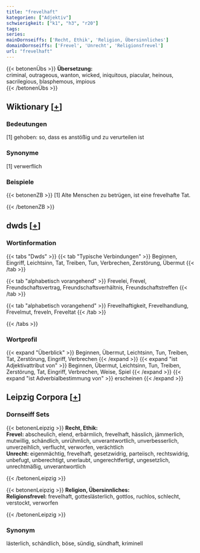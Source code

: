 ```yaml
---
title: "frevelhaft"
kategorien: ["Adjektiv"]
schwierigkeit: ["k1", "h3", "r20"]
tags:
series:
mainDornseiffs: ['Recht, Ethik', 'Religion, Übersinnliches']
domainDornseiffs: ['Frevel', 'Unrecht', 'Religionsfrevel']
url: "frevelhaft"
---
```


{{< betonenÜbs >}}
**Übersetzung:**  
criminal, outrageous, wanton, wicked, iniquitous, piacular, heinous, sacrilegious, blasphemous, impious  
{{< /betonenÜbs >}}

## Wiktionary [[+](https://de.wiktionary.org/wiki/frevelhaft)]

### Bedeutungen
[1] gehoben: so, dass es anstößig und zu verurteilen ist  

### Synonyme
[1] verwerflich  

### Beispiele
{{< betonenZB >}}
[1] Alte Menschen zu betrügen, ist eine frevelhafte Tat.  

{{< /betonenZB >}}


## dwds [[+](https://www.dwds.de/wb/frevelhaft)]

### Wortinformation
{{< tabs "Dwds" >}}
{{< tab "Typische Verbindungen" >}}
Beginnen, Eingriff, Leichtsinn, Tat, Treiben, Tun, Verbrechen, Zerstörung, Übermut
{{< /tab >}}

{{< tab "alphabetisch vorangehend" >}}
Frevelei, Frevel, Freundschaftsvertrag, Freundschaftsverhältnis, Freundschaftstreffen
{{< /tab >}}

{{< tab "alphabetisch vorangehend" >}}
Frevelhaftigkeit, Frevelhandlung, Frevelmut, freveln, Freveltat
{{< /tab >}}

{{< /tabs >}}

### Wortprofil
{{< expand "Überblick" >}} Beginnen, Übermut, Leichtsinn, Tun, Treiben, Tat, Zerstörung, Eingriff, Verbrechen {{< /expand >}}
{{< expand "ist Adjektivattribut von" >}} Beginnen, Übermut, Leichtsinn, Tun, Treiben, Zerstörung, Tat, Eingriff, Verbrechen, Weise, Spiel {{< /expand >}}
{{< expand "ist Adverbialbestimmung von" >}} erscheinen {{< /expand >}}

## Leipzig Corpora [[+](https://corpora.uni-leipzig.de/en/res?word=frevelhaft&corpusId=deu_newscrawl-public_2018)]

### Dornseiff Sets
{{< betonenLeipzig >}}
**Recht, Ethik:**  
**Frevel:** abscheulich, elend, erbärmlich, frevelhaft, hässlich, jämmerlich, mutwillig, schändlich, unrühmlich, unverantwortlich, unverbesserlich, unverzeihlich, verflucht, verworfen, verächtlich  
**Unrecht:** eigenmächtig, frevelhaft, gesetzwidrig, parteiisch, rechtswidrig, unbefugt, unberechtigt, unerlaubt, ungerechtfertigt, ungesetzlich, unrechtmäßig, unverantwortlich  

{{< /betonenLeipzig >}}


{{< betonenLeipzig >}}
**Religion, Übersinnliches:**  
**Religionsfrevel:** frevelhaft, gotteslästerlich, gottlos, ruchlos, schlecht, verstockt, verworfen  

{{< /betonenLeipzig >}}

### Synonym
lästerlich, schändlich, böse, sündig, sündhaft, kriminell

